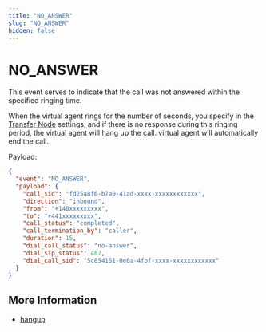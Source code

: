 ```yaml
---
title: "NO_ANSWER"
slug: "NO_ANSWER"
hidden: false
---
```


# NO_ANSWER

This event serves to indicate that the call was not answered within the specified ringing time.

When the virtual agent rings for the number of seconds, you specify in the [Transfer Node](../../../ai/build/node-reference/voice/voice-gateway/transfer.md) settings, and if there is no response during this ringing period, the virtual agent will hang up the call. virtual agent will automatically end the call.

Payload:

```json
{
  "event": "NO_ANSWER",
  "payload": {
    "call_sid": "fd25a8f6-b7a0-41ad-xxxx-xxxxxxxxxxxx",
    "direction": "inbound",
    "from": "+140xxxxxxxxx",
    "to": "+441xxxxxxxxx",
    "call_status": "completed",
    "call_termination_by": "caller",
    "duration": 15,
    "dial_call_status": "no-answer",
    "dial_sip_status": 487,
    "dial_call_sid": "5c854151-0e0a-4fbf-xxxx-xxxxxxxxxxxx"
  }
}
```

## More Information

- [hangup](../verbs/hangup.md)